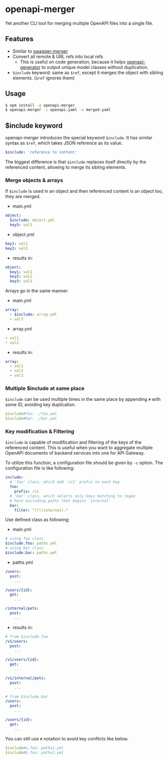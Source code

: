 # openapi-merger

Yet another CLI tool for merging multiple OpenAPI files into a single file.

## Features
- Similar to [swagger-merger](https://github.com/WindomZ/swagger-merger)
- Convert all remote & URL refs into local refs
  - This is useful on code generation, because it helps [openapi-generator](https://github.com/OpenAPITools/openapi-generator)
    to output unique model classes without duplication.
- `$include` keyword: same as `$ref`, except it merges the object with sibling elements. (`$ref` ignores them)

## Usage

```sh
$ npm install -g openapi-merger
$ openapi-merger -i openapi.yaml -o merged.yaml
```

## $include keyword

openapi-merger introduces the special keyword `$include`.
It has similar syntax as `$ref`, which takes JSON reference as its value.

```yaml
$include: 'reference to content'
```

The biggest difference is that `$include` replaces itself directly by the referenced content, allowing to merge its sibling elements.


### Merge objects & arrays

If `$include` is used in an object and then referenced content is an object too, they are merged.

- main.yml
```yaml
object:
  $include: object.yml
  key3: val3
```

- object.yml
```yaml
key1: val1
key2: val2
```

- results in:
```yaml
object:
  key1: val1
  key2: val2
  key3: val3
``` 

Arrays go in the same manner.

- main.yml
```yaml
array:
  - $include: array.yml
  - val3
```

- array.yml
```yaml
- val1
- val2
```

- results in:
```yaml
array:
  - val1
  - val2
  - val3
``` 


### Multiple $include at same place

`$include` can be used multiple times in the same place by appending `#` with some ID, avoiding key duplication.

```yaml
$include#foo: ./foo.yml
$include#bar: ./bar.yml
```


### Key modification & Filtering

`$include` is capable of modification and filtering of the keys of the referenced content.
This is useful when you want to aggregate multiple OpenAPI documents of backend services into one for API Gateway.

To utilize this function, a configuration file should be given by `-c` option.
The configuration file is like following:

```yaml
include:
  # 'foo' class, which add '/v1' prefix to each key
  foo:
    prefix: /v1
  # 'bar' class, which selects only keys matching to regex 
  # here excluding paths that begins 'internal'
  bar: 
    filter: ^(?!/internal).*
```

Use defined class as following:
- main.yml
```yaml
# using foo class
$include.foo: paths.yml 
# using bar class
$include.bar: paths.yml
```

- paths.yml
```yaml
/users:
  post:
    ...

/users/{id}:
  get:
    ...

/internal/pets:
  post:
    ...
```

- results in:
```yaml
# from $include.foo
/v1/users:
  post:
    ...

/v1/users/{id}:
  get:
    ...

/v1/internal/pets:
  post:
    ...

# from $include.bar
/users:
  post:
    ...

/users/{id}:
  get:
    ...
```

You can still use `#` notation to avoid key conflicts like below. 

```yaml
$include#a.foo: paths1.yml
$include#b.foo: paths2.yml
```
